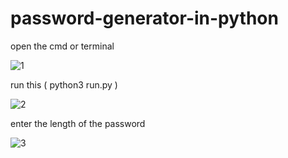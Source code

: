 # password-generator-in-python

open the cmd or terminal

![1](https://github.com/NikhilMAAN/password-generator-in-python/assets/150668236/9222ac94-1112-4c4b-af58-9335806a6409)

run this ( python3 run.py ) 

![2](https://github.com/NikhilMAAN/password-generator-in-python/assets/150668236/a6741c3b-ce17-4bfd-8c19-fb693140232f)

enter the length of the password 

![3](https://github.com/NikhilMAAN/password-generator-in-python/assets/150668236/7d739e78-f401-4dbd-8a5c-088e8bd45886)
